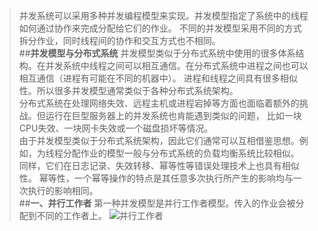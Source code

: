 >并发系统可以采用多种并发编程模型来实现。并发模型指定了系统中的线程如何通过协作来完成分配给它们的作业。
不同的并发模型采用不同的方式拆分作业，同时线程间的协作和交互方式也不相同。  
##**并发模型与分布式系统**
并发模型类似于分布式系统中使用的很多体系结构。在并发系统中线程之间可以相互通信。在分布式系统中进程之间也可以相互通信（进程有可能在不同的机器中）。
进程和线程之间具有很多相似性。所以很多并发模型通常类似于各种分布式系统架构。  
分布式系统在处理网络失效、远程主机或进程宕掉等方面也面临着额外的挑战。但运行在巨型服务器上的并发系统也肯能遇到类似的问题，
比如一块CPU失效、一块网卡失效或一个磁盘损坏等情况。  
由于并发模型类似于分布式系统架构，因此它们通常可以互相借鉴思想。例如，为线程分配作业的模型一般与分布式系统的负载均衡系统比较相似。
同样，它们在日志记录、失效转移、幂等性等错误处理技术上也具有相似性。
>幂等性，一个幂等操作的特点是其任意多次执行所产生的影响均与一次执行的影响相同。  
##**一、并行工作者**
第一种并发模型是并行工作者模型。传入的作业会被分配到不同的工作者上。
![并行工作者]()
